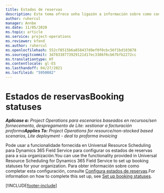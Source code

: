 ```yaml
---
title: Estados de reservas
description: Este tema ofrece unha ligazón a información sobre como configurar estados de reservas para Project Operations.
author: ruhercul
manager: Annbe
ms.date: 11/05/2020
ms.topic: article
ms.service: project-operations
ms.reviewer: kfend
ms.author: ruhercul
ms.openlocfilehash: 552cf8515b6a858437d9ef0f0cbc56f1bd103878
ms.sourcegitcommit: 3d78338773929121d17ec3386f6cb67bfb2272cc
ms.translationtype: HT
ms.contentlocale: gl-ES
ms.lasthandoff: 04/27/2021
ms.locfileid: "5950082"
---
```

# <a name="booking-statuses"></a><span data-ttu-id="47942-103">Estados de reservas</span><span class="sxs-lookup"><span data-stu-id="47942-103">Booking statuses</span></span>

<span data-ttu-id="47942-104">_**Aplícase a:** Project Operations para escenarios baseados en recursos/sen fornecemento, despregamento de Lite: xestionar a facturación proforma_</span><span class="sxs-lookup"><span data-stu-id="47942-104">_**Applies To:** Project Operations for resource/non-stocked based scenarios, Lite deployment - deal to proforma invoicing_</span></span>

<span data-ttu-id="47942-105">Pode usar a funcionalidade fornecida en Universal Resource Scheduling para Dynamics 365 Field Service para configurar os estados de reservas para a súa organización.</span><span class="sxs-lookup"><span data-stu-id="47942-105">You can use the functionality provided in Universal Resource Scheduling for Dynamics 365 Field Service to set up booking statuses for your organization.</span></span> <span data-ttu-id="47942-106">Para obter información sobre como completar esta configuración, consulte [Configura estados de reservas](/dynamics365/field-service/set-up-booking-statuses).</span><span class="sxs-lookup"><span data-stu-id="47942-106">For information on how to complete this set up, see [Set up booking statuses](/dynamics365/field-service/set-up-booking-statuses).</span></span>


[!INCLUDE[footer-include](../includes/footer-banner.md)]